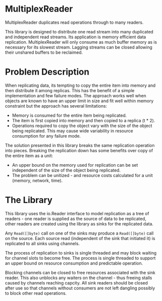 # MultiplexReader

MultiplexReader duplicates read operations through to many readers.

This library is designed to distribute one read stream into many duplicated and independent read streams.  Its application is memory efficient data replication.  MultiplexReader will only consume as much buffer memory as is necessary for its slowest stream.  Lagging streams can be closed allowing their unshared buffers to be reclaimed.

# Problem Description

When replicating data, its tempting to copy the entire item into memory and then distribute it among replicas.  This has the benefit of a simple implementation and few failure modes.  The approach works well when objects are known to have an upper limit in size and fit well within memory constraint but the approach has several limitations:

- Memory is consumed for the entire item being replicated.
- The item is first copied into memory and then copied to a replica (t * 2).
- Operations required to copy the object vary with the size of the object being replicated.  This may cause wide variability in resource consumption for any failure mode.

The solution presented in this library breaks the same replication operation into pieces.  Breaking the replication down has some benefits over copy of the entire item as a unit:

- An upper bound on the memory used for replication can be set independent of the size of the object being replicated.
- The problem can be unitized - and resource costs calculated for a unit (memory, network, time).

# The Library

This library uses the io.Reader interface to model replication as a tree of readers - one reader is supplied as the source of data to be replicated, other readers are created using the library as sinks for the replicated data.

Any `Read([]byte)` call on one of the sinks may produce a `Read([]byte)` call on the source.  Each source read (independent of the sink that initiated it) is replicated to all sinks using channels.

The process of replication to sinks is single threaded and may block waiting for channel slots to become free.  The process is single threaded to support an upper bound on resource consumption and predictable operation.

Blocking channels can be closed to free resources associated with the sink reader.  This also unblocks any waiters on the channel - thus freeing stalls caused by channels reaching capcity.  All sink readers should be closed after use so that channels without consumers are not left dangling possibly to block other read operations.

